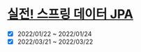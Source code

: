 # [실전! 스프링 데이터 JPA](https://www.inflearn.com/course/%EC%8A%A4%ED%94%84%EB%A7%81-%EB%8D%B0%EC%9D%B4%ED%84%B0-JPA-%EC%8B%A4%EC%A0%84/dashboard)

- [x] 2022/01/22 ~ 2022/01/24
- [x] 2022/03/21 ~ 2022/03/22
